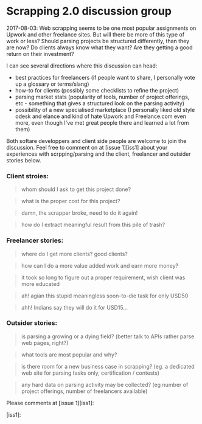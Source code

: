 # Scrapping 2.0 discussion group 

2017-08-03:  Web scrapping seems to be one most popular assignments on Upwork and other freelance 
sites. But will there be more of this type of work or less? Should parsing projects be structured 
differently, than they are now? Do clients always know what they want? Are they getting a 
good return on their investment?

I can see several directions where this discussion can head:

- best practices for freelancers (if people want to share, I personally vote up a glossary or terms/slang)
- how-to for clients (possibly some checklists to refine the project)
- parsing market stats (popularity of tools, number of project offerings, etc - something that gives 
  a structured look on the parsing activity)
- possibility of a new specialised marketplace (I personally liked old style odesk and elance and 
  kind of hate Upwork and Freelance.com even more, even though I've met great people there and learned 
  a lot from them)

Both softare developpers and client side people are welcome to join the discussion. Feel free to comment on 
at [issue 1][iss1] about your experiences with scrpping/parsing and the client, freelancer and outsider stories 
below. 

### Client stroies:

> whom should I ask to get this project done?

> what is the proper cost for this project?

> damn, the scrapper broke, need to do it again!

> how do I extract meaningful result from this pile of trash? 

### Freelancer stories:

> where do I get more clients? good clients?

> how can I do a more value added work and earn more money?

> it took so long to figure out a proper requirement, wish client was more educated

> ah! agian this stupid meaningless soon-to-die task for only USD50

> ahh! Indians say they will do it for USD15...  


### Outsider stories:

> is parsing a growing or a dying field? (better talk to APIs rather parse web pages, right?)

> what tools are most popular and why?

> is there room for a new business case in scrapping? (eg. a dedicated web site for parsing tasks only,
certification / contests)

> any hard data on parsing activity may be collected? (eg number of project offerings, number of 
freelancers available)

Please comments at [issue 1][iss1]:

[iss1]: 
